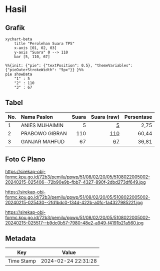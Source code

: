 # Hasil

## Grafik

```mermaid
xychart-beta
    title "Perolehan Suara TPS"
    x-axis [01, 02, 03]
    y-axis "Suara" 0 --> 110
    bar [5, 110, 67]
```

```mermaid
%%{init: {"pie": {"textPosition": 0.5}, "themeVariables": {"pieOuterStrokeWidth": "5px"}} }%%
pie showData
    "1" : 5
    "2" : 110
    "3" : 67
```

## Tabel

| No. | Nama Paslon    | Suara | Suara (raw) | Persentase |
|:--- |:-------------- | -----:| -----------:| ----------:|
| 1   | ANIES MUHAIMIN | 5     | [5][p-1]    | 2,75       |
| 2   | PRABOWO GIBRAN | 110   | [110][p-2]  | 60,44      |
| 3   | GANJAR MAHFUD  | 67    | [67][p-3]   | 36,81      |


[p-1]: https://github.com/gigit-pemilu/pemilu-2024-51-bali/blob/main/pilpres/hitung-suara/sub/51-bali/sub/08-buleleng/sub/02-seririt/sub/2005-mayong/sub/002-tps/sub/paslon-1.txt
[p-2]: https://github.com/gigit-pemilu/pemilu-2024-51-bali/blob/main/pilpres/hitung-suara/sub/51-bali/sub/08-buleleng/sub/02-seririt/sub/2005-mayong/sub/002-tps/sub/paslon-2.txt
[p-3]: https://github.com/gigit-pemilu/pemilu-2024-51-bali/blob/main/pilpres/hitung-suara/sub/51-bali/sub/08-buleleng/sub/02-seririt/sub/2005-mayong/sub/002-tps/sub/paslon-3.txt

## Foto C Plano

https://sirekap-obj-formc.kpu.go.id/72b3/pemilu/ppwp/51/08/02/20/05/5108022005002-20240215-025406--72b90e9b-fbb7-4327-890f-2dbd273df649.jpg

https://sirekap-obj-formc.kpu.go.id/72b3/pemilu/ppwp/51/08/02/20/05/5108022005002-20240215-025430--2fd1bdc0-134d-422b-a0fc-1a432798522f.jpg

https://sirekap-obj-formc.kpu.go.id/72b3/pemilu/ppwp/51/08/02/20/05/5108022005002-20240215-025517--b9dc0b57-7980-48e2-a949-f4191b21a560.jpg


## Metadata

| Key        | Value               |
| ---------- | ------------------- |
| Time Stamp | 2024-02-24 22:31:28 |



